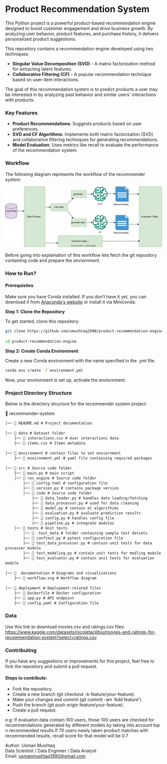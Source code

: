 # Product Recommendation System
This Python project is a powerful product-based recommendation engine designed to boost customer engagement and drive business growth. By analyzing user behavior, product features, and purchase history, it delivers personalized product suggestions. 


This repository contains a recommendation engine developed using two techniques:

- **Singular Value Decomposition (SVD)** - A matrix factorization method for extracting latent features.
- **Collaborative Filtering (CF)** - A popular recommendation technique based on user-item interactions.

The goal of this recommendation system is to predict products a user may be interested in by analyzing past behavior and similar users' interactions with products.

### Key Features
- **Product Recommendations**: Suggests products based on user preferences.
- **SVD and CF Algorithms**: Implements both matrix factorization (SVD) and collaborative filtering techniques for generating recommendations.
- **Model Evaluation**: Uses metrics like recall to evaluate the performance of the recommendation system.

### Workflow

The following diagram represents the workflow of the recommender system:

![Workflow Diagram](documentation/workflow.svg)

Before going into explaination of this workflow lets fetch the git repository containing code and prepare the enviornment.

### How to Run?

#### Prerequisites
Make sure you have Conda installed. If you don’t have it yet, you can download it from [Anaconda's website](https://www.anaconda.com/products/distribution) or install it via Miniconda.

**Step 1: Clone the Repository**

To get started, clone this repository:

```bash
git clone https://github.com/umushtaq1990/product-recommendation-engine.git

cd product-recommendation-engine
```

**Step 2: Create Conda Environment**

Create a new Conda environment with the name specified in the .yml file.

```bash
conda env create -f environment.yml
```
Now, your environment is set up, activate the enviornment.


### Project Directory Structure

Below is the directory structure for the recommender system project:

📂 recommender-system  

    │── 📄 README.md # Project documentation  

    │── 📂 data # Dataset folder  
        ├── 📄 interactions.csv # User interactions data  
        ├── 📄 items.csv # Items metadata   

    │── 📂 environment # contain files to set enviornment  
        ├── 📄 environment.yml # yaml file containing required packages   

    │── 📂 src # Source code folder  
        ├── 📄 main.py # main script
        │── 📂 rec_engine # Source code folder  
            ├── 📄 config.toml # configuration file
            ├── 📄 version.py # contains package version 
            │── 📂 code # Source code folder 
                ├── 📄 data_loader.py # handles data loading/fetching  
                ├── 📄 data_processor.py # used for data cleaning
                ├── 📄 model.py # contain ml algorithims  
                ├── 📄 evaluation.py # evaluate prediction results
                ├── 📄 config.py # handles config file 
                ├── 📄 pipeline.py # integrate modules
        │── 📂 tests # Unit tests  
            │── 📂 .test_data # folder containing sample test datsets
            ├── 📄 conftest.py # pytest configuration file
            ├── 📄 test_data_processor.py # contain unit tests for data processer module
            ├── 📄 test_modeling.py # contain unit tests for modling module
            ├── 📄 test_evaluator.py # contain unit tests for evaluation module

    │── 📂  documentation # Diagrams and visualizations  
        ├── 📄 workflow.svg # Workflow diagram  

    │── 📂 deployment # Deployment-related files  
        ├── 📄 Dockerfile # Docker configuration  
        ├── 📄 app.py # API endpoint  
        ├── 📄 config.yaml # Configuration file  

### Data
Use this link to download movies.csv and ratings.csv files: https://www.kaggle.com/datasets/nicoletacilibiu/movies-and-ratings-for-recommendation-system?select=ratings.csv
 

### Contributing
If you have any suggestions or improvements for this project, feel free to fork the repository and submit a pull request.

#### Steps to contribute:
- Fork the repository.
- Create a new branch (git checkout -b feature/your-feature).
- Make your changes and commit (git commit -am 'Add feature').
- Push the branch (git push origin feature/your-feature).
- Create a pull request.


e.g: If evaluaton data
contain 100 users,
those 100 users are
checked for
recommendations
generated
by different models 
by taking into account
top n recommended
results.If 70 users
newly taken product matches with
recommended results, recall
score for that model
will be 0.7 


Author: Usman Mushtaq  
Data Scientist / Data Engineer / Data Analyst  
Email: usmanmushtaq1990@gmail.com





